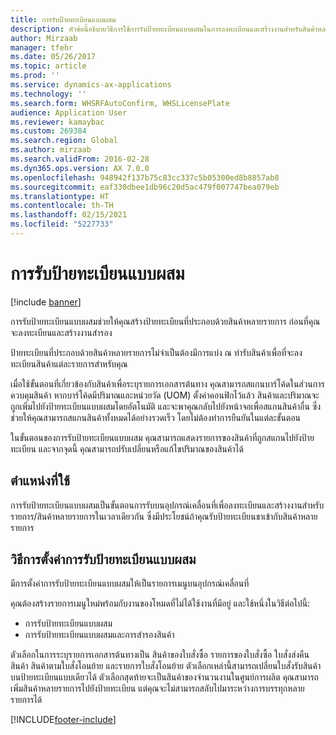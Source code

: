 ```yaml
---
title: การรับป้ายทะเบียนแบบผสม
description: หัวข้อนี้อธิบายวิธีการใช้การรับป้ายทะเบียนแบบผสมในการลงทะเบียนและสร้างงานสำหรับสินค้าหลายรายการกับอุปกรณ์เคลื่อนที่
author: Mirzaab
manager: tfehr
ms.date: 05/26/2017
ms.topic: article
ms.prod: ''
ms.service: dynamics-ax-applications
ms.technology: ''
ms.search.form: WHSRFAutoConfirm, WHSLicensePlate
audience: Application User
ms.reviewer: kamaybac
ms.custom: 269384
ms.search.region: Global
ms.author: mirzaab
ms.search.validFrom: 2016-02-28
ms.dyn365.ops.version: AX 7.0.0
ms.openlocfilehash: 948942f137b75c83cc337c5b05300ed8b8857ab8
ms.sourcegitcommit: eaf330dbee1db96c20d5ac479f007747bea079eb
ms.translationtype: HT
ms.contentlocale: th-TH
ms.lasthandoff: 02/15/2021
ms.locfileid: "5227733"
---
```

# <a name="mixed-license-plate-receiving"></a>การรับป้ายทะเบียนแบบผสม

[!include [banner](../includes/banner.md)]

การรับป้ายทะเบียนแบบผสมช่วยให้คุณสร้างป้ายทะเบียนที่ประกอบด้วยสินค้าหลายรายการ ก่อนที่คุณจะลงทะเบียนและสร้างงานสำรอง 

ป้ายทะเบียนที่ประกอบด้วยสินค้าหลายรายการไม่จำเป็นต้องมีการแบ่ง ณ ท่ารับสินค้าเพื่อที่จะลงทะเบียนสินค้าแต่ละรายการสำหรับคุณ 

เมื่อใช้ขั้นตอนที่เกี่ยวข้องกับสินค้าเพื่อระบุรายการเอกสารต้นทาง คุณสามารถสแกนบาร์โค้ดในส่วนการควบคุมสินค้า หากบาร์โค้ดมีปริมาณและหน่วยวัด (UOM) ตั้งค่าคอนฟิกไว้แล้ว สินค้าและปริมาณจะถูกเพิ่มไปยังป้ายทะเบียนแบบผสมโดยอัตโนมัติ และจะพาคุณกลับไปยังหน้าจอเพื่อสแกนสินค้าอื่น ซึ่งช่วยให้คุณสามารถสแกนสินค้าทั้งหมดได้อย่างรวดเร็ว โดยไม่ต้องทำการยืนยันในแต่ละขั้นตอน 

ในขั้นตอนของการรับป้ายทะเบียนแบบผสม คุณสามารถแสดงรายการของสินค้าที่ถูกสแกนไปยังป้ายทะเบียน และจากจุดนี้ คุณสามารถปรับเปลี่ยนหรือแก้ไขปริมาณของสินค้าได้

## <a name="where-it-applies"></a>ตำแหน่งที่ใช้

การรับป้ายทะเบียนแบบผสมเป็นขั้นตอนการรับบนอุปกรณ์เคลื่อนที่เพื่อลงทะเบียนและสร้างงานสำหรับรายการ/สินค้าหลายรายการในเวลาเดียวกัน ซึ่งมีประโยชน์ถ้าคุณรับป้ายทะเบียนขาเข้ากับสินค้าหลายรายการ 

## <a name="how-to-set-up-mixed-license-plate-receiving"></a>วิธีการตั้งค่าการรับป้ายทะเบียนแบบผสม
มีการตั้งค่าการรับป้ายทะเบียนแบบผสมให้เป็นรายการเมนูบนอุปกรณ์เคลื่อนที่

คุณต้องสร้างรายการเมนูใหม่พร้อมกับงานของโหมดที่ไม่ได้ใช้งานที่มีอยู่ และใช้หนึ่งในวิธีต่อไปนี้:

- การรับป้ายทะเบียนแบบผสม
- การรับป้ายทะเบียนแบบผสมและการสำรองสินค้า

ตัวเลือกในการระบุรายการเอกสารต้นทางเป็น สินค้าของใบสั่งซื้อ รายการของใบสั่งซื้อ ใบสั่งส่งคืนสินค้า สินค้าตามใบสั่งโอนย้าย และรายการใบสั่งโอนย้าย ตัวเลือกเหล่านี้สามารถเปลี่ยนใบสั่งรับสินค้าบนป้ายทะเบียนแบบเดียวได้ ตัวเลือกสุดท้ายจะเป็นสินค้าของจำนวนงานในศูนย์การผลิต คุณสามารถเพิ่มสินค้าหลายรายการไปยังป้ายทะเบียน แต่คุณจะไม่สามารถสลับไปมาระหว่างการบรรทุกหลายรายการได้


[!INCLUDE[footer-include](../../includes/footer-banner.md)]